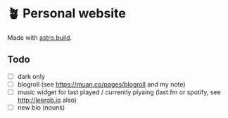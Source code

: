 # 🪴 Personal website

Made with [astro.build](https://astro.build/).

## Todo

- [ ] dark only
- [ ] blogroll (see https://muan.co/pages/blogroll and my note)
- [ ] music widget for last played / currently plyaing (last.fm or spotify, see http://leerob.io also)
- [ ] new bio (nouns)
